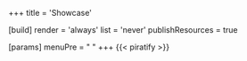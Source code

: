 +++
title = 'Showcase'

[build]
  render = 'always'
  list = 'never'
  publishResources = true

[params]
  menuPre = "<i class='fa-fw fas fa-camera'></i> "
+++
{{< piratify >}}